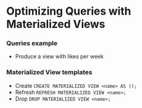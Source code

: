 # Optimizing Queries with Materialized Views

### Queries example
- Produce a view with likes per week

### Materialized View templates
- Create `CREATE MATERIALIZED VIEW <name> AS ();`
- Refresh `REFRESH MATERIALIZED VIEW <name>;`
- Drop `DROP MATERIALIZED VIEW <name>;`
